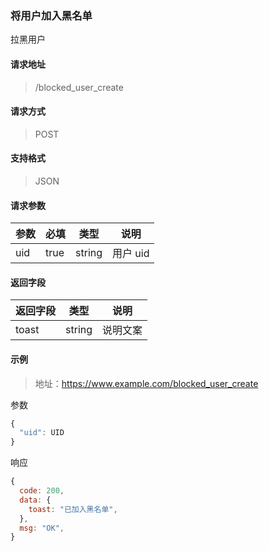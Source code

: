 ### 将用户加入黑名单

拉黑用户

#### 请求地址

> /blocked_user_create

#### 请求方式

> POST

#### 支持格式

> JSON

#### 请求参数

| 参数 | 必填 | 类型 |说明|
| ---- | ---- | ---- |----|
| uid | true | string |用户 uid|



#### 返回字段

| 返回字段 | 类型   | 说明     |
| -------- | ------ | -------- |
| toast    | string | 说明文案 |




#### 示例

> 地址：https://www.example.com/blocked_user_create

参数

```javascript
{
  "uid": UID
}
```

响应

``` javascript
{
  code: 200,
  data: {
    toast: "已加入黑名单",
  },
  msg: "OK",
}
```